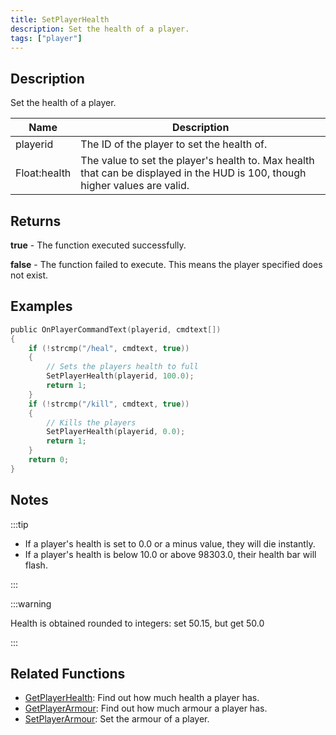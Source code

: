 ```yaml
---
title: SetPlayerHealth
description: Set the health of a player.
tags: ["player"]
---
```


## Description

Set the health of a player.

| Name         | Description                                                                                                                  |
| ------------ | ---------------------------------------------------------------------------------------------------------------------------- |
| playerid     | The ID of the player to set the health of.                                                                                   |
| Float:health | The value to set the player's health to. Max health that can be displayed in the HUD is 100, though higher values are valid. |

## Returns

**true** - The function executed successfully.

**false** - The function failed to execute. This means the player specified does not exist.

## Examples

```c
public OnPlayerCommandText(playerid, cmdtext[])
{
    if (!strcmp("/heal", cmdtext, true))
    {
        // Sets the players health to full
        SetPlayerHealth(playerid, 100.0);
        return 1;
    }
    if (!strcmp("/kill", cmdtext, true))
    {
        // Kills the players
        SetPlayerHealth(playerid, 0.0);
        return 1;
    }
    return 0;
}
```

## Notes

:::tip

- If a player's health is set to 0.0 or a minus value, they will die instantly.
- If a player's health is below 10.0 or above 98303.0, their health bar will flash.

:::

:::warning

Health is obtained rounded to integers: set 50.15, but get 50.0

:::

## Related Functions

- [GetPlayerHealth](GetPlayerHealth): Find out how much health a player has.
- [GetPlayerArmour](GetPlayerArmour): Find out how much armour a player has.
- [SetPlayerArmour](SetPlayerArmour): Set the armour of a player.
